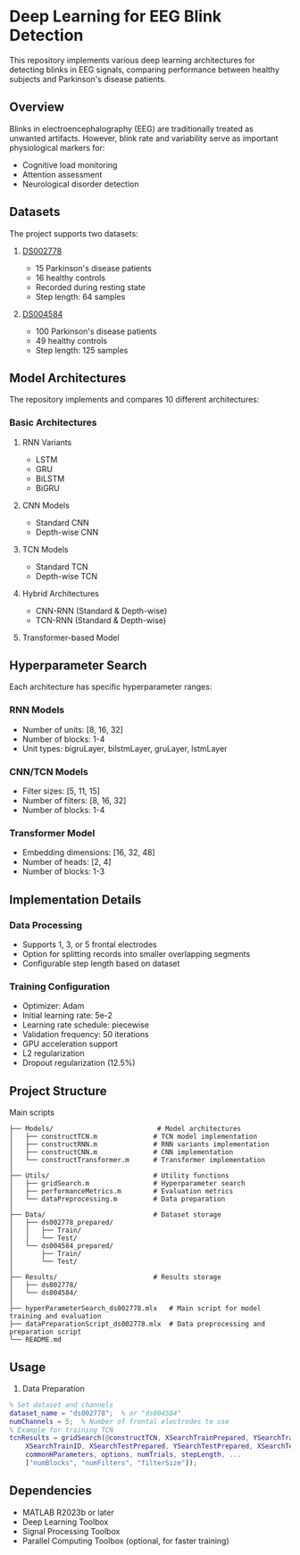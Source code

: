 # Deep Learning for EEG Blink Detection

This repository implements various deep learning architectures for detecting blinks in EEG signals, comparing performance between healthy subjects and Parkinson's disease patients.

## Overview

Blinks in electroencephalography (EEG) are traditionally treated as unwanted artifacts. However, blink rate and variability serve as important physiological markers for:
- Cognitive load monitoring
- Attention assessment
- Neurological disorder detection

## Datasets

The project supports two datasets:
1. [DS002778](https://openneuro.org/datasets/ds002778/versions/1.0.4)
   - 15 Parkinson's disease patients
   - 16 healthy controls
   - Recorded during resting state
   - Step length: 64 samples

2. [DS004584](https://openneuro.org/datasets/ds004584)
   - 100 Parkinson's disease patients
   - 49 healthy controls
   - Step length: 125 samples

## Model Architectures

The repository implements and compares 10 different architectures:

### Basic Architectures
1. RNN Variants
   - LSTM
   - GRU
   - BiLSTM
   - BiGRU

2. CNN Models
   - Standard CNN
   - Depth-wise CNN

3. TCN Models
   - Standard TCN
   - Depth-wise TCN

4. Hybrid Architectures
   - CNN-RNN (Standard & Depth-wise)
   - TCN-RNN (Standard & Depth-wise)

5. Transformer-based Model

## Hyperparameter Search

Each architecture has specific hyperparameter ranges:

### RNN Models
- Number of units: [8, 16, 32]
- Number of blocks: 1-4
- Unit types: bigruLayer, bilstmLayer, gruLayer, lstmLayer

### CNN/TCN Models
- Filter sizes: [5, 11, 15]
- Number of filters: [8, 16, 32]
- Number of blocks: 1-4

### Transformer Model
- Embedding dimensions: [16, 32, 48]
- Number of heads: [2, 4]
- Number of blocks: 1-3

## Implementation Details

### Data Processing
- Supports 1, 3, or 5 frontal electrodes
- Option for splitting records into smaller overlapping segments
- Configurable step length based on dataset

### Training Configuration
- Optimizer: Adam
- Initial learning rate: 5e-2
- Learning rate schedule: piecewise
- Validation frequency: 50 iterations
- GPU acceleration support
- L2 regularization
- Dropout regularization (12.5%)

## Project Structure
Main scripts 
```plaintext
├── Models/                          # Model architectures
│   ├── constructTCN.m              # TCN model implementation
│   ├── constructRNN.m              # RNN variants implementation
│   ├── constructCNN.m              # CNN implementation
│   └── constructTransformer.m      # Transformer implementation
│
├── Utils/                          # Utility functions
│   ├── gridSearch.m                # Hyperparameter search
│   ├── performanceMetrics.m        # Evaluation metrics
│   └── dataPreprocessing.m         # Data preparation
│
├── Data/                           # Dataset storage
│   ├── ds002778_prepared/
│   │   ├── Train/
│   │   └── Test/
│   └── ds004584_prepared/
│       ├── Train/
│       └── Test/
│
├── Results/                        # Results storage
│   ├── ds002778/
│   └── ds004584/
│
├── hyperParameterSearch_ds002778.mlx   # Main script for model training and evaluation
├── dataPreparationScript_ds002778.mlx  # Data preprocessing and preparation script
└── README.md
```

## Usage

1. Data Preparation
```matlab
% Set dataset and channels
dataset_name = "ds002778";  % or "ds004584"
numChannels = 5;  % Number of frontal electrodes to use
% Example for training TCN
tcnResults = gridSearch(@constructTCN, XSearchTrainPrepared, YSearchTrainPrepared, ...
    XSearchTrainID, XSearchTestPrepared, YSearchTestPrepared, XSearchTestID, ...
    commonHParameters, options, numTrials, stepLength, ...
    ["numBlocks", "numFilters", "filterSize"]);
```

## Dependencies

* MATLAB R2023b or later
* Deep Learning Toolbox
* Signal Processing Toolbox
* Parallel Computing Toolbox (optional, for faster training)